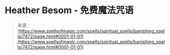 <!--yml

分类：未分类

日期：2024-06-12 18:42:30

-->

# Heather Besom - 免费魔法咒语

> 来源：[https://www.spellsofmagic.com/spells/spiritual_spells/banishing_spells/7472/page.html#0001-01-01](https://www.spellsofmagic.com/spells/spiritual_spells/banishing_spells/7472/page.html#0001-01-01)
